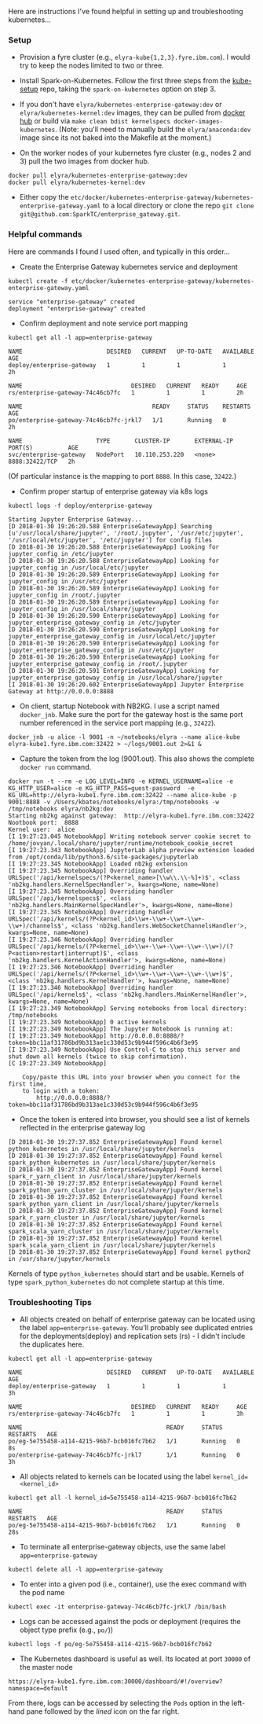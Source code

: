 Here are instructions I've found helpful in setting up and troubleshooting kubernetes...

### Setup

- Provision a fyre cluster (e.g., `elyra-kube{1,2,3}.fyre.ibm.com`). I would try to keep the 
nodes limited to two or three.

- Install Spark-on-Kubernetes.  Follow the first three steps from the 
[kube-setup](https://github.ibm.com/stc-east/kube-setup) repo, 
taking the `spark-on-kubernetes` option on step 3.

- If you don't have `elyra/kubernetes-enterprise-gateway:dev` or `elyra/kubernetes-kernel:dev` images, they
can be pulled from [docker hub](https://hub.docker.com/u/elyra/dashboard/) or build via 
`make clean bdist kernelspecs docker-images-kubernetes`.  (Note: you'll need to manually build the 
`elyra/anaconda:dev` image since its not baked into the Makefile at the moment.)

- On the worker nodes of your kubernetes fyre cluster (e.g., nodes 2 and 3) pull the two images from docker hub.
```
docker pull elyra/kubernetes-enterprise-gateway:dev
docker pull elyra/kubernetes-kernel:dev
```

- Either copy the `etc/docker/kubernetes-enterprise-gateway/kubernetes-enterprise-gateway.yaml`
to a local directory or clone the repo `git clone git@github.com:SparkTC/enterprise_gateway.git`.

### Helpful commands
Here are commands I found I used often, and typically in this order...

- Create the Enterprise Gateway kubernetes service and deployment
```
kubectl create -f etc/docker/kubernetes-enterprise-gateway/kubernetes-enterprise-gateway.yaml

service "enterprise-gateway" created
deployment "enterprise-gateway" created
```
- Confirm deployment and note service port mapping
```
kubectl get all -l app=enterprise-gateway

NAME                        DESIRED   CURRENT   UP-TO-DATE   AVAILABLE   AGE
deploy/enterprise-gateway   1         1         1            1           2h

NAME                               DESIRED   CURRENT   READY     AGE
rs/enterprise-gateway-74c46cb7fc   1         1         1         2h

NAME                                     READY     STATUS    RESTARTS   AGE
po/enterprise-gateway-74c46cb7fc-jrkl7   1/1       Running   0          2h

NAME                     TYPE       CLUSTER-IP       EXTERNAL-IP   PORT(S)          AGE
svc/enterprise-gateway   NodePort   10.110.253.220   <none>        8888:32422/TCP   2h
```
(Of particular instance is the mapping to port `8888`.  In this case, `32422`.)

- Confirm proper startup of enterprise gateway via k8s logs
```
kubectl logs -f deploy/enterprise-gateway

Starting Jupyter Enterprise Gateway...
[D 2018-01-30 19:26:20.588 EnterpriseGatewayApp] Searching [u'/usr/local/share/jupyter', '/root/.jupyter', '/usr/etc/jupyter', '/usr/local/etc/jupyter', '/etc/jupyter'] for config files
[D 2018-01-30 19:26:20.588 EnterpriseGatewayApp] Looking for jupyter_config in /etc/jupyter
[D 2018-01-30 19:26:20.588 EnterpriseGatewayApp] Looking for jupyter_config in /usr/local/etc/jupyter
[D 2018-01-30 19:26:20.589 EnterpriseGatewayApp] Looking for jupyter_config in /usr/etc/jupyter
[D 2018-01-30 19:26:20.589 EnterpriseGatewayApp] Looking for jupyter_config in /root/.jupyter
[D 2018-01-30 19:26:20.589 EnterpriseGatewayApp] Looking for jupyter_config in /usr/local/share/jupyter
[D 2018-01-30 19:26:20.590 EnterpriseGatewayApp] Looking for jupyter_enterprise_gateway_config in /etc/jupyter
[D 2018-01-30 19:26:20.590 EnterpriseGatewayApp] Looking for jupyter_enterprise_gateway_config in /usr/local/etc/jupyter
[D 2018-01-30 19:26:20.590 EnterpriseGatewayApp] Looking for jupyter_enterprise_gateway_config in /usr/etc/jupyter
[D 2018-01-30 19:26:20.590 EnterpriseGatewayApp] Looking for jupyter_enterprise_gateway_config in /root/.jupyter
[D 2018-01-30 19:26:20.591 EnterpriseGatewayApp] Looking for jupyter_enterprise_gateway_config in /usr/local/share/jupyter
[I 2018-01-30 19:26:20.602 EnterpriseGatewayApp] Jupyter Enterprise Gateway at http://0.0.0.0:8888
```

- On client, startup Notebook with NB2KG.  I use a script named `docker_jnb`.  Make sure the port for the gateway host
is the same port number referenced in the service port mapping (e.g., `32422`).
```
docker_jnb -u alice -l 9001 -n ~/notebooks/elyra --name alice-kube elyra-kube1.fyre.ibm.com:32422 > ~/logs/9001.out 2>&1 &
```

- Capture the token from the log (9001.out).  This also shows the complete `docker run` command.
```
docker run -t --rm -e LOG_LEVEL=INFO -e KERNEL_USERNAME=alice -e KG_HTTP_USER=alice -e KG_HTTP_PASS=guest-password  -e KG_URL=http://elyra-kube1.fyre.ibm.com:32422 --name alice-kube -p 9001:8888 -v /Users/kbates/notebooks/elyra:/tmp/notebooks -w /tmp/notebooks elyra/nb2kg:dev 
Starting nb2kg against gateway:  http://elyra-kube1.fyre.ibm.com:32422
Nootbook port:  8888
Kernel user:  alice
[I 19:27:23.045 NotebookApp] Writing notebook server cookie secret to /home/jovyan/.local/share/jupyter/runtime/notebook_cookie_secret
[I 19:27:23.343 NotebookApp] JupyterLab alpha preview extension loaded from /opt/conda/lib/python3.6/site-packages/jupyterlab
[I 19:27:23.345 NotebookApp] Loaded nb2kg extension
[I 19:27:23.345 NotebookApp] Overriding handler URLSpec('/api/kernelspecs/(?P<kernel_name>[\\w\\.\\-%]+)$', <class 'nb2kg.handlers.KernelSpecHandler'>, kwargs=None, name=None)
[I 19:27:23.345 NotebookApp] Overriding handler URLSpec('/api/kernelspecs$', <class 'nb2kg.handlers.MainKernelSpecHandler'>, kwargs=None, name=None)
[I 19:27:23.345 NotebookApp] Overriding handler URLSpec('/api/kernels/(?P<kernel_id>\\w+-\\w+-\\w+-\\w+-\\w+)/channels$', <class 'nb2kg.handlers.WebSocketChannelsHandler'>, kwargs=None, name=None)
[I 19:27:23.346 NotebookApp] Overriding handler URLSpec('/api/kernels/(?P<kernel_id>\\w+-\\w+-\\w+-\\w+-\\w+)/(?P<action>restart|interrupt)$', <class 'nb2kg.handlers.KernelActionHandler'>, kwargs=None, name=None)
[I 19:27:23.346 NotebookApp] Overriding handler URLSpec('/api/kernels/(?P<kernel_id>\\w+-\\w+-\\w+-\\w+-\\w+)$', <class 'nb2kg.handlers.KernelHandler'>, kwargs=None, name=None)
[I 19:27:23.346 NotebookApp] Overriding handler URLSpec('/api/kernels$', <class 'nb2kg.handlers.MainKernelHandler'>, kwargs=None, name=None)
[I 19:27:23.349 NotebookApp] Serving notebooks from local directory: /tmp/notebooks
[I 19:27:23.349 NotebookApp] 0 active kernels
[I 19:27:23.349 NotebookApp] The Jupyter Notebook is running at:
[I 19:27:23.349 NotebookApp] http://0.0.0.0:8888/?token=bbc11af31786bd9b313ae1c330d53c9b944f596c4b6f3e95
[I 19:27:23.349 NotebookApp] Use Control-C to stop this server and shut down all kernels (twice to skip confirmation).
[C 19:27:23.349 NotebookApp] 
    
    Copy/paste this URL into your browser when you connect for the first time,
    to login with a token:
        http://0.0.0.0:8888/?token=bbc11af31786bd9b313ae1c330d53c9b944f596c4b6f3e95
```

- Once the token is entered into browser, you should see a list of kernels reflected in the enterprise gateway log
```
[D 2018-01-30 19:27:37.852 EnterpriseGatewayApp] Found kernel python_kubernetes in /usr/local/share/jupyter/kernels
[D 2018-01-30 19:27:37.852 EnterpriseGatewayApp] Found kernel spark_python_kubernetes in /usr/local/share/jupyter/kernels
[D 2018-01-30 19:27:37.852 EnterpriseGatewayApp] Found kernel spark_r_yarn_client in /usr/local/share/jupyter/kernels
[D 2018-01-30 19:27:37.852 EnterpriseGatewayApp] Found kernel spark_python_yarn_cluster in /usr/local/share/jupyter/kernels
[D 2018-01-30 19:27:37.852 EnterpriseGatewayApp] Found kernel spark_python_yarn_client in /usr/local/share/jupyter/kernels
[D 2018-01-30 19:27:37.852 EnterpriseGatewayApp] Found kernel spark_r_yarn_cluster in /usr/local/share/jupyter/kernels
[D 2018-01-30 19:27:37.852 EnterpriseGatewayApp] Found kernel spark_scala_yarn_cluster in /usr/local/share/jupyter/kernels
[D 2018-01-30 19:27:37.852 EnterpriseGatewayApp] Found kernel spark_scala_yarn_client in /usr/local/share/jupyter/kernels
[D 2018-01-30 19:27:37.852 EnterpriseGatewayApp] Found kernel python2 in /usr/share/jupyter/kernels
```

Kernels of type `python_kubernetes` should start and be usable.  Kernels of type `spark_python_kubernetes` do not 
complete startup at this time.

### Troubleshooting Tips

- All objects created on behalf of enterprise gateway can be located using the label `app=enterprise-gateway`.  You'll
probably see duplicated entries for the deployments(deploy) and replication sets (rs) - I didn't include the
duplicates here.
```
kubectl get all -l app=enterprise-gateway

NAME                        DESIRED   CURRENT   UP-TO-DATE   AVAILABLE   AGE
deploy/enterprise-gateway   1         1         1            1           3h

NAME                               DESIRED   CURRENT   READY     AGE
rs/enterprise-gateway-74c46cb7fc   1         1         1         3h

NAME                                         READY     STATUS    RESTARTS   AGE
po/eg-5e755458-a114-4215-96b7-bcb016fc7b62   1/1       Running   0          8s
po/enterprise-gateway-74c46cb7fc-jrkl7       1/1       Running   0          3h

```
- All objects related to kernels can be located using the label `kernel_id=<kernel_id>`
```
kubectl get all -l kernel_id=5e755458-a114-4215-96b7-bcb016fc7b62

NAME                                         READY     STATUS    RESTARTS   AGE
po/eg-5e755458-a114-4215-96b7-bcb016fc7b62   1/1       Running   0          28s
```

- To terminate all enterprise-gateway objects, use the same label `app=enterprise-gateway`
```
kubectl delete all -l app=enterprise-gateway
```

- To enter into a given pod (i.e., container), use the exec command with the pod name
```
kubectl exec -it enterprise-gateway-74c46cb7fc-jrkl7 /bin/bash
```

- Logs can be accessed against the pods or deployment (requires the object type prefix (e.g., `po/`))
```
kubectl logs -f po/eg-5e755458-a114-4215-96b7-bcb016fc7b62
```

- The Kubernetes dashboard is useful as well.  Its located at port `30000` of the master node
```
https://elyra-kube1.fyre.ibm.com:30000/dashboard/#!/overview?namespace=default
```
From there, logs can be accessed by selecting the `Pods` option in the left-hand pane followed by the _lined_ icon on
the far right.